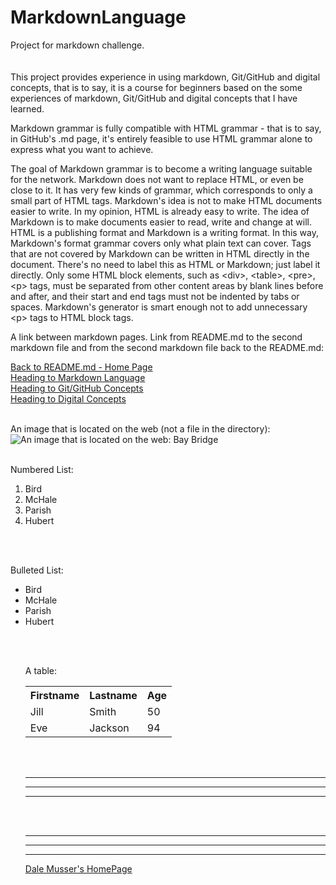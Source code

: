 # MarkdownLanguage</br>
Project for markdown challenge.</br></br></br>
This project provides experience in using markdown, Git/GitHub and digital concepts, that is to say, it is a course for beginners based on the some experiences of markdown, Git/GitHub and digital concepts that I have learned.</br>



Markdown grammar is fully compatible with HTML grammar - that is to say, in GitHub's .md page, it's entirely feasible to use HTML grammar alone to express what you want to achieve.</br>

The goal of Markdown grammar is to become a writing language suitable for the network. Markdown does not want to replace HTML, or even be close to it. It has very few kinds of grammar, which corresponds to only a small part of HTML tags. Markdown's idea is not to make HTML documents easier to write. In my opinion, HTML is already easy to write. The idea of Markdown is to make documents easier to read, write and change at will. HTML is a publishing format and Markdown is a writing format. In this way, Markdown's format grammar covers only what plain text can cover. Tags that are not covered by Markdown can be written in HTML directly in the document. There's no need to label this as HTML or Markdown; just label it directly. Only some HTML block elements, such as &#60;div&#62;, &#60;table&#62;, &#60;pre&#62;, &#60;p&#62; tags, must be separated from other content areas by blank lines before and after, and their start and end tags must not be indented by tabs or spaces. Markdown's generator is smart enough not to add unnecessary &#60;p&#62; tags to HTML block tags.</br>

A link between markdown pages. Link from README.md to the second markdown file and from the second markdown file back to the README.md:</br>

[Back to README.md - Home Page](README.md)</br>
[Heading to Markdown Language](MarkdownLanguage.md)</br>
[Heading to Git/GitHub Concepts](GitOrGitHubConcepts.md)</br>
[Heading to Digital Concepts](DigitalConcepts.md)</br></br>


An image that is located on the web (not a file in the directory):</br>
![An image that is located on the web: Bay Bridge](http://www.baybridgeinfo.org/sites/default/files/styles/Poster600337/public/images/implosion_3.jpg?itok=keFIbNiu "this is the title text of the image that is located on the web that you succeed in hovering to see")</br></br>

Numbered List:</br>
<ol>
<li>Bird</li>
<li>McHale</li>
<li>Parish</li>
<li>Hubert</li>
</ol>

</br></br>

Bulleted List:</br>
<ul>
<li>Bird</li>
<li>McHale</li>
<li>Parish</li>
<li>Hubert</li>
</ol>

</br></br>

A table:</br>
<table style="width:100%">
  <tr>
    <th>Firstname</th>
    <th>Lastname</th> 
    <th>Age</th>
  </tr>
  <tr>
    <td>Jill</td>
    <td>Smith</td> 
    <td>50</td>
  </tr>
  <tr>
    <td>Eve</td>
    <td>Jackson</td> 
    <td>94</td>
  </tr>
</table>
<br><br>

***
***
***
<br>
<br>
<hr><hr><hr>



[Dale Musser's HomePage](https://dalemusser.com)

<br>


